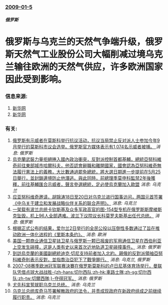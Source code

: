 ### [2009-01-5](/news/2009/01/5/index.md)

##### 俄罗斯
# 俄罗斯与乌克兰的天然气争端升级，俄罗斯天然气工业股份公司大幅削减过境乌克兰输往欧洲的天然气供应，许多欧洲国家因此受到影响。




### 信息来源:

1. [新华网](http://news.xinhuanet.com/world/2009-01/06/content_10610970.htm)
2. [新华网](http://news.xinhuanet.com/world/2009-01/07/content_10616384.htm)

### 有关:

1. [俄罗斯有示威者在莫斯科举行抗议活动，抗议当局禁止反对派人士参加今年9月举行的莫斯科市议会选举。俄罗斯官方媒体表示有1,074名示威者被捕。 ](/zh/news/2019/07/27/俄罗斯有示威者在莫斯科举行抗议活动-抗议当局禁止反对派人士参加今年9月举行的莫斯科市议会选举-俄罗斯官方媒体表示有10.md) _消息: 俄罗斯_
2. [烏克蘭武裝力量拒絕捲入國內政治衝突，反對派控制首都基輔，總統亞努科維奇前往東部城市哈爾科夫，他否認會辭職和離開國家，國會認為亞努科維奇無法履行憲法上的義務，大比數通過罷免總統，將大選日期進一步提前在5月25日舉行，並封鎖邊境防止他潛逃。與此同時，前總理季莫申科監禁2年後獲釋，前往基輔匯合示威者，聲言參選總統，定必使烏克蘭加入歐盟](/zh/news/2014/02/22/烏克蘭武裝力量拒絕捲入國內政治衝突-反對派控制首都基輔-總統亞努科維奇前往東部城市哈爾科夫-他否認會辭職和離開國家-國會.md) _消息: 乌克兰_
3. [应亚努科维奇邀请，胡锦涛18日至20日对乌克兰进行国事访问，两国元首签署《中乌关于建立和发展战略伙伴关系的联合声明》。](/zh/news/2011/06/20/应亚努科维奇邀请-胡锦涛18日至20日对乌克兰进行国事访问-两国元首签署-中乌关于建立和发展战略伙伴关系的联合声明.md) _消息: 乌克兰_
4. [ 一架载有波兰总统卡钦斯基及众多军政高官的图-154型专机在俄罗斯斯摩棱斯克坠毁，机上96人全部遇难。波兰下议院议长科莫罗夫斯基出任代总统。](/zh/news/2010/04/10/一架载有波兰总统卡钦斯基及众多军政高官的图-154型专机在俄罗斯斯摩棱斯克坠毁-机上96人全部遇难-波兰下议院议长科莫.md) _消息: 俄罗斯_
5. [ 根据正式公布的结果，爱尔兰2日举行的全民公投以压倒性多数通过了旨在推动欧洲一体化进程的《里斯本条约》。](/zh/news/2009/10/3/根据正式公布的结果-爱尔兰2日举行的全民公投以压倒性多数通过了旨在推动欧洲一体化进程的-里斯本条约.md) _消息: 歐洲_
6. [美国一颗商业通信卫星铱卫星与俄罗斯一颗已报废的军用通信卫星在西伯利亚上空发生碰撞，这是人类有史以来首次近地轨道卫星碰撞事件。](/zh/news/2009/02/11/美国一颗商业通信卫星铱卫星与俄罗斯一颗已报废的军用通信卫星在西伯利亚上空发生碰撞-这是人类有史以来首次近地轨道卫星碰撞事.md) _消息: 俄罗斯_
7. [到訪烏克蘭的美國副總統迪克·切尼支持前者加入北約。親俄的反對派領袖亞努科維奇則表示反對，並指喬治亞犯下了戰爭罪行。](/zh/news/2008/09/5/到訪烏克蘭的美國副總統迪克-切尼支持前者加入北約-親俄的反對派領袖亞努科維奇則表示反對-並指喬治亞犯下了戰爭罪行.md) _消息: 乌克兰, 俄罗斯_
8. [2007-08赛季欧洲冠军联赛決賽在俄罗斯莫斯科的卢日尼基体育场举行，曼联队凭借点球大战战胜-{zh-hans:切尔西队;zh-hk:車路士隊;zh-sg:切尔西队;zh-tw:切爾西隊;}-夺得冠军。](/zh/news/2008/05/21/2007-08赛季欧洲冠军联赛決賽在俄罗斯莫斯科的卢日尼基体育场举行-曼联队凭借点球大战战胜-zh-hans-切尔西队.md) _消息: 俄罗斯_
9. [ 尤先科宣誓就职乌克兰总统。](/zh/news/2005/01/23/尤先科宣誓就职乌克兰总统.md) _消息: 乌克兰_
10. [ 乌克兰总统库奇马签署解散政府的法令，并责成现政府在新政府组成之前继续履行职责。](/zh/news/2005/01/5/乌克兰总统库奇马签署解散政府的法令-并责成现政府在新政府组成之前继续履行职责.md) _消息: 乌克兰_
